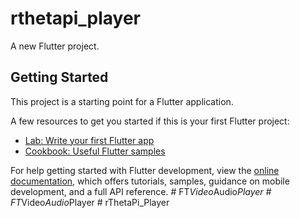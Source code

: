 # rthetapi_player

A new Flutter project.

## Getting Started

This project is a starting point for a Flutter application.

A few resources to get you started if this is your first Flutter project:

- [Lab: Write your first Flutter app](https://docs.flutter.dev/get-started/codelab)
- [Cookbook: Useful Flutter samples](https://docs.flutter.dev/cookbook)

For help getting started with Flutter development, view the
[online documentation](https://docs.flutter.dev/), which offers tutorials,
samples, guidance on mobile development, and a full API reference.
#   F T _ V i d e o _ A u d i o _ P l a y e r  
 #   F T _ V i d e o _ A u d i o _ P l a y e r  
 #   r T h e t a P i _ P l a y e r  
 